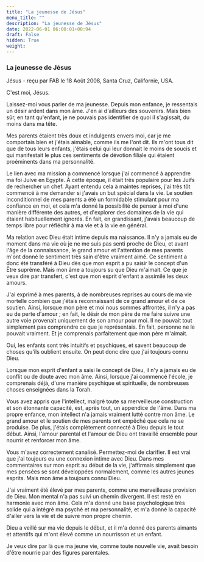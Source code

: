 ```yaml
---
title: "La jeunesse de Jésus"
menu_title: ""
description: "La jeunesse de Jésus"
date: 2022-06-01 06:00:01+00:94
draft: False
hidden: True
weight:
---
```

### La jeunesse de Jésus

Jésus - reçu par FAB le 18 Août 2008, Santa Cruz, Californie, USA.

C'est moi, Jésus.

Laissez-moi vous parler de ma jeunesse. Depuis mon enfance, je ressentais un désir ardent dans mon âme. J'en ai d'ailleurs des souvenirs. Mais bien sûr, en tant qu'enfant, je ne pouvais pas identifier de quoi il s'agissait, du moins dans ma tête.

Mes parents étaient très doux et indulgents envers moi, car je me comportais bien et j'étais aimable, comme ils me l'ont dit. Ils m'ont tous dit que de tous leurs enfants, j'étais celui qui leur donnait le moins de soucis et qui manifestait le plus ces sentiments de dévotion filiale qui étaient proéminents dans ma personnalité.

Le lien avec ma mission a commencé lorsque j'ai commencé à apprendre ma foi Juive en Egypte. À cette époque, il était très populaire pour les Juifs de rechercher un chef. Ayant entendu cela à maintes reprises, j'ai très tôt commencé à me demander si j'avais un but spécial dans la vie. Le soutien inconditionnel de mes parents a été un formidable stimulant pour ma confiance en moi, et cela m'a donné la possibilité de penser à moi d'une manière différente des autres, et d'explorer des domaines de la vie qui étaient habituellement ignorés. En fait, en grandissant, j'avais beaucoup de temps libre pour réfléchir à ma vie et à la vie en général.

Ma relation avec Dieu était intime depuis ma naissance. Il n'y a jamais eu de moment dans ma vie où je ne me suis pas senti proche de Dieu, et avant l'âge de la connaissance, le grand amour et l'attention de mes parents m'ont donné le sentiment très sain d'être vraiment aimé. Ce sentiment a donc été transféré à Dieu dès que mon esprit a pu saisir le concept d'un Être suprême. Mais mon âme a toujours su que Dieu m'aimait. Ce que je veux dire par transfert, c'est que mon esprit d'enfant a assimilé les deux amours.

J'ai exprimé à mes parents, à de nombreuses reprises au cours de ma vie mortelle combien que j'étais reconnaissant de ce grand amour et de ce soutien. Ainsi, lorsque mon père et moi nous sommes affrontés, il n'y a pas eu de perte d'amour ; en fait, le désir de mon père de me faire suivre une autre voie provenait uniquement de son amour pour moi. Il ne pouvait tout simplement pas comprendre ce que je représentais. En fait, personne ne le pouvait vraiment. Et je comprenais parfaitement que mon père m'aimait.

Oui, les enfants sont très intuitifs et psychiques, et savent beaucoup de choses qu'ils oublient ensuite. On peut donc dire que j'ai toujours connu Dieu.

Lorsque mon esprit d'enfant a saisi le concept de Dieu, il n'y a jamais eu de conflit ou de doute avec mon âme. Ainsi, lorsque j'ai commencé l'école, je comprenais déjà, d'une manière psychique et spirituelle, de nombreuses choses enseignées dans la Torah.

Vous avez appris que l'intellect, malgré toute sa merveilleuse construction et son étonnante capacité, est, après tout, un appendice de l'âme. Dans ma propre enfance, mon intellect n'a jamais vraiment lutté contre mon âme. Le grand amour et le soutien de mes parents ont empêché que cela ne se produise. De plus, j'étais complètement connecté à Dieu depuis le tout début. Ainsi, l'amour parental et l'amour de Dieu ont travaillé ensemble pour nourrir et renforcer mon âme.

Vous m'avez correctement canalisé. Permettez-moi de clarifier. Il est vrai que j'ai toujours eu une connexion intime avec Dieu. Dans mes commentaires sur mon esprit au début de la vie, j'affirmais simplement que mes pensées se sont développées normalement, comme les autres jeunes esprits. Mais mon âme a toujours connu Dieu.

J'ai vraiment été élevé par mes parents, comme une merveilleuse provision de Dieu. Mon mental n'a pas suivi un chemin divergent. Il est resté en harmonie avec mon âme. Cela m'a donné une base psychologique très solide qui a intégré ma psyché et ma personnalité, et m'a donné la capacité d'aller vers la vie et de suivre mon propre chemin.

Dieu a veillé sur ma vie depuis le début, et il m'a donné des parents aimants et attentifs qui m'ont élevé comme un nourrisson et un enfant.

Je veux dire par là que ma jeune vie, comme toute nouvelle vie, avait besoin d'être nourrie par des figures parentales.